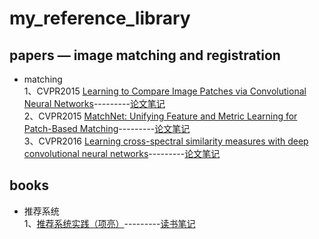 # my_reference_library

## papers — image matching and registration

* matching   
1、CVPR2015 [Learning to Compare Image Patches via Convolutional Neural Networks](https://github.com/ei1994/my_reference_library/tree/master/papers)---------[论文笔记](https://www.cnblogs.com/eilearn/p/9970144.html)   
2、CVPR2015 [MatchNet: Unifying Feature and Metric Learning for Patch-Based Matching](https://github.com/ei1994/my_reference_library/tree/master/papers)---------[论文笔记](https://www.cnblogs.com/eilearn/p/9973480.html)   
3、CVPR2016 [Learning cross-spectral similarity measures with deep convolutional neural networks](https://github.com/ei1994/my_reference_library/tree/master/papers)---------[论文笔记]()




## books

* 推荐系统   
1、[推荐系统实践（项亮）](https://github.com/ei1994/my_reference_library/tree/master/books)---------[读书笔记](https://www.cnblogs.com/eilearn/p/9802476.html)
